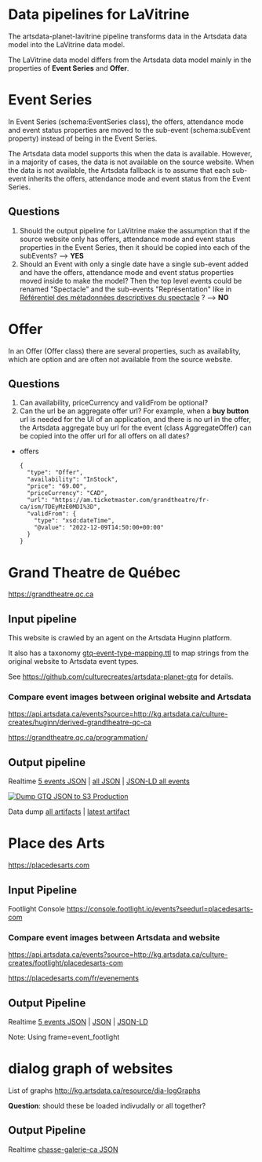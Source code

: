 # Data pipelines for LaVitrine

The artsdata-planet-lavitrine pipeline transforms data in the Artsdata data model into the LaVitrine data model.

The LaVitrine data model differs from the Artsdata data model mainly in the properties of **Event Series** and **Offer**. 

Event Series
===============
In Event Series (schema:EventSeries class), the offers, attendance mode and event status properties are moved to the sub-event (schema:subEvent property) instead of being in the Event Series.

The Artsdata data model supports this when the data is available.  However, in a majority of cases, the data is not available on the source website. When the data is not available, the Artsdata fallback is to assume that each sub-event inherits the offers, attendance mode and event status from the Event Series. 


Questions
------------

1. Should the output pipeline for LaVitrine make the assumption that if the source website only has  offers, attendance mode and event status properties in the Event Series, then it should be copied into each of the subEvents? --> **YES**
2. Should an Event with only a single date have a single sub-event added and have the offers, attendance mode and event status properties moved inside to make the model? Then the top level events could be renamed "Spectacle" and the sub-events "Représentation" like in [Référentiel des métadonnées descriptives du spectacle](https://docs.google.com/document/d/1o1wtOwpQEMOoELC2TiI3eacNYwgbJeL1yAADix4a--0/edit) ? --> **NO**

Offer
=======
In an Offer (Offer class) there are several properties, such as availablity, which are option and are often not available from the source website.

Questions
------------
1. Can availability, priceCurrency and validFrom be optional?
2. Can the url be an aggregate offer url? For example, when a **buy button** url is needed for the UI of an application, and there is no url in the offer, the Artsdata aggregate buy url for the event (class AggregateOffer) can be copied into the offer url for all offers on all dates? 

- offers
  ```
  {
    "type": "Offer",
    "availability": "InStock",
    "price": "69.00",
    "priceCurrency": "CAD",
    "url": "https://am.ticketmaster.com/grandtheatre/fr-ca/ism/TDEyMzE0MDI%3D",
    "validFrom": {
      "type": "xsd:dateTime",
      "@value": "2022-12-09T14:50:00+00:00"
    }
  }
  ```


# Grand Theatre de Québec
https://grandtheatre.qc.ca

## Input pipeline

This website is crawled by an agent on the Artsdata Huginn platform.

It also has a taxonomy [gtq-event-type-mapping.ttl](https://github.com/culturecreates/artsdata-lavitrine/blob/main/gtq-event-type-mapping.ttl) to map strings from the original website to Artsdata event types.

See https://github.com/culturecreates/artsdata-planet-gtq for details.

### Compare event images between original website and Artsdata
https://api.artsdata.ca/events?source=http://kg.artsdata.ca/culture-creates/huginn/derived-grandtheatre-qc-ca

https://grandtheatre.qc.ca/programmation/


## Output pipeline

Realtime [5 events JSON](http://api.artsdata.ca/query.json?limit=5&frame=lavitrine/events3&sparql=lavitrine/events3&graph=http://kg.artsdata.ca/culture-creates/huginn/derived-grandtheatre-qc-ca) | [all JSON](http://api.artsdata.ca/query.json?limit=300&frame=lavitrine/events3&sparql=lavitrine/events3&graph=http://kg.artsdata.ca/culture-creates/huginn/derived-grandtheatre-qc-ca) | [JSON-LD all events](http://api.artsdata.ca/query.jsonld?limit=300&frame=lavitrine/events3&sparql=lavitrine/events3&graph=http://kg.artsdata.ca/culture-creates/huginn/derived-grandtheatre-qc-ca) 

[![Dump GTQ JSON to S3 Production](https://github.com/culturecreates/artsdata-lavitrine-planet/actions/workflows/dump-gtq.yml/badge.svg?event=workflow_dispatch)](https://github.com/culturecreates/artsdata-lavitrine-planet/actions/workflows/dump-gtq.yml)

Data dump [all artifacts](https://api.artsdata.ca/databus/artifact?artifact=http%3A%2F%2Fkg.artsdata.ca%2Fdatabus%2Fculture-creates%2Fhuginn%2Fgrandtheatre-qc-ca-dump) | [latest artifact](https://api.artsdata.ca/databus/artifact/latest?artifact=http%3A%2F%2Fkg.artsdata.ca%2Fdatabus%2Fculture-creates%2Fhuginn%2Fgrandtheatre-qc-ca-dump) 


# Place des Arts
https://placedesarts.com

## Input Pipeline

Footlight Console
https://console.footlight.io/events?seedurl=placedesarts-com



### Compare event images between Artsdata and website
https://api.artsdata.ca/events?source=http://kg.artsdata.ca/culture-creates/footlight/placedesarts-com

https://placedesarts.com/fr/evenements

## Output Pipeline

Realtime [5 events JSON](http://api.artsdata.ca/query.json?limit=5&frame=event_footlight&sparql=lavitrine/events3&graph=http://kg.artsdata.ca/culture-creates/footlight/placedesarts-com) | [JSON](http://api.artsdata.ca/query.json?limit=300&frame=event_footlight&sparql=lavitrine/events3&graph=http://kg.artsdata.ca/culture-creates/footlight/placedesarts-com) | [JSON-LD](http://api.artsdata.ca/query.jsonld?limit=300&frame=event_footlight&sparql=lavitrine/events3&graph=http://kg.artsdata.ca/culture-creates/footlight/placedesarts-com) 

Note: Using frame=event_footlight


# dialog graph of websites

List of graphs http://kg.artsdata.ca/resource/dia-logGraphs

**Question**: should these be loaded indivudally or all together?

## Output Pipeline

Realtime [chasse-galerie-ca JSON](http://api.artsdata.ca/query.json?limit=5&frame=event_footlight&sparql=lavitrine/events3&graph=http://kg.artsdata.ca/culture-creates/footlight/chasse-galerie-ca) 


